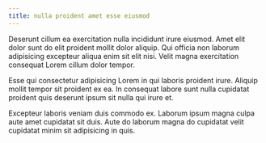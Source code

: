 ```yaml
---
title: nulla proident amet esse eiusmod
---
```


Deserunt cillum ea exercitation nulla incididunt irure eiusmod. Amet elit dolor sunt do elit proident mollit dolor aliquip. Qui officia non laborum adipisicing excepteur aliqua enim sit elit nisi. Velit magna exercitation consequat Lorem cillum dolor tempor.

Esse qui consectetur adipisicing Lorem in qui laboris proident irure. Aliquip mollit tempor sit proident ex ea. In consequat labore sunt nulla cupidatat proident quis deserunt ipsum sit nulla qui irure et.

Excepteur laboris veniam duis commodo ex. Laborum ipsum magna culpa aute amet cupidatat sit duis. Aute do laborum magna do cupidatat velit cupidatat minim sit adipisicing in quis.